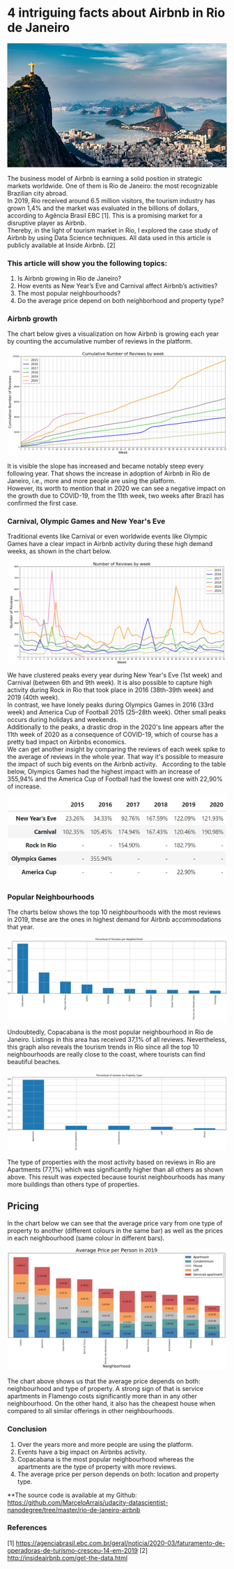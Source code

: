 # 4 intriguing facts about Airbnb in Rio de Janeiro

![jpg](images/rio.jpg)

The business model of Airbnb is earning  a solid position in strategic markets worldwide. One of them is Rio de Janeiro: the most recognizable Brazilian city abroad.  
In 2019, Rio received around 6.5 million visitors, the tourism industry has grown 1,4% and the market was evaluated in the billions of dollars, according to Agência Brasil EBC [1]. This is a promising market for a disruptive player as Airbnb.  
Thereby, in the light of tourism market in Rio, I explored the case study of Airbnb by using Data Science techniques. All data used in this article is publicly available at Inside Airbnb. [2]  
### This article will show you the following topics:  
1. Is Airbnb growing in Rio de Janeiro?  
2. How events as New Year’s Eve and Carnival affect Airbnb’s activities?  
3. The most popular neighbourhoods?  
4. Do the average price depend on both neighborhood and property type?  

### Airbnb growth
The chart below gives a visualization on how Airbnb is growing each year by counting the accumulative number of reviews in the platform.

![jpg](images/cumulative.jpg)

It is visible the slope has increased and became notably steep every following year. That shows the increase in adoption of Airbnb in Rio de Janeiro, i.e., more and more people are using the platform.  
However, its worth to mention that in 2020 we can see a negative impact on the growth due to COVID-19, from the 11th week, two weeks after Brazil has confirmed the first case.

### Carnival, Olympic Games and New Year's Eve  
Traditional events like Carnival or even worldwide events like Olympic Games have a clear impact in Airbnb activity during these high demand weeks, as shown in the chart below.

![jpg](images/events.jpg)

We have clustered peaks every year during New Year's Eve (1st week) and Carnival (between 6th and 9th week). It is also possible to capture high activity during Rock in Rio that took place in 2016 (38th-39th week) and 2019 (40th week).  
In contrast, we have lonely peaks during Olympics Games in 2016 (33rd week) and America Cup of Football 2015 (25–28th week). Other small peaks occurs during holidays and weekends.  
Additionally to the peaks, a drastic drop in the 2020's line appears after the 11th week of 2020 as a consequence of COVID-19, which of course has a pretty bad impact on Airbnbs economics.  
We can get another insight by comparing the reviews of each week spike to the average of reviews in the whole year. That way it's possible to measure the impact of such big events on the Airbnb activity.   
According to the table below, Olympics Games had the highest impact with an increase of 355,94% and the America Cup of Football had the lowest one with 22,90% of increase.  

![jpg](images/events-table.jpg)

### Popular Neighbourhoods
The charts below shows the top 10 neighbourhoods with the most reviews in 2019, these are the ones in highest demand for Airbnb accommodations that year.

![jpg](images/perc-neighborhood.jpg)

Undoubtedly, Copacabana is the most popular neighbourhood in Rio de Janeiro. Listings in this area has received 37,1% of all reviews. Nevertheless, this graph also reveals the tourism trends in Rio since all the top 10 neighbourhoods are really close to the coast, where tourists can find beautiful beaches.

![jpg](images/perc-property-type.jpg)

The type of properties with the most activity based on reviews in Rio are Apartments (77,1%) which was significantly higher than all others as shown above. This result was expected because tourist neighbourhoods has many more buildings than others type of properties.  

## Pricing  
In the chart below we can see that the average price vary from one type of property to another (different colours in the same bar) as well as the prices in each neighbourhood (same colour in different bars).

![jpg](images/price-accommodates.jpg)

The chart above shows us that the average price depends on both: neighbourhood and type of property. A strong sign of that is service apartments in Flamengo costs significantly more than in any other neighbourhood. On the other hand, it also has the cheapest house when compared to all similar offerings in other neighbourhoods.  

### Conclusion  
1. Over the years more and more people are using the platform. 
2. Events have a big impact on Airbnbs activity.
3. Copacabana is the most popular neighbourhood whereas the apartments are the type of property with more reviews.
4. The average price per person depends on both: location and property type.

**The source code is available at my Github: https://github.com/MarceloArrais/udacity-datascientist-nanodegree/tree/master/rio-de-janeiro-airbnb

### References
[1] https://agenciabrasil.ebc.com.br/geral/noticia/2020-03/faturamento-de-operadoras-de-turismo-cresceu-14-em-2019
[2] http://insideairbnb.com/get-the-data.html

